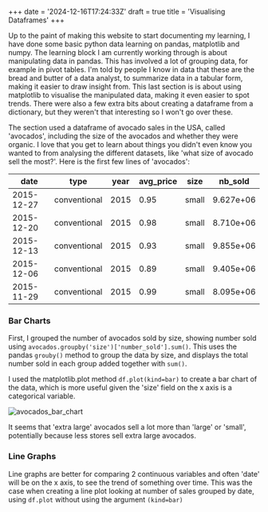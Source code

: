 +++
date = '2024-12-16T17:24:33Z'
draft = true
title = 'Visualising Dataframes'
+++

Up to the paint of making this website to start documenting my learning, I have done some basic python data learning on pandas, matplotlib and numpy. The learning block I am currently working through is about manipulating data in pandas. This has involved a lot of grouping data, for example in pivot tables. I'm told by people I know in data that these are the bread and butter of a data analyst, to summarize data in a tabular form, making it easier to draw insight from. This last section is is about using matplotlib to visualise the manipulated data, making it even easier to spot trends. There were also a few extra bits about creating a dataframe from a dictionary, but they weren't that interesting so I won't go over these.

The section used a dataframe of avocado sales in the USA, called 'avocados', including the size of the avocados and whether they were organic. I love that you get to learn about things you didn't even know you wanted to from analysing the different datasets, like 'what size of avocado sell the most?'. Here is the first few lines of 'avocados':


|         date|         type | year | avg_price |  size |   nb_sold|
|-------------|--------------|------|-----------|-------|----------|
|  2015-12-27 | conventional | 2015 |      0.95 | small | 9.627e+06|
|  2015-12-20 | conventional | 2015 |      0.98 | small | 8.710e+06|
|  2015-12-13 | conventional | 2015 |      0.93 | small | 9.855e+06|
|  2015-12-06 | conventional | 2015 |      0.89 | small | 9.405e+06|
|  2015-11-29 | conventional | 2015 |      0.99 | small | 8.095e+06|

### Bar Charts

First, I grouped the number of avocados sold by size, showing number sold using `avocados.groupby('size')['number_sold'].sum()`. This uses the pandas `grouby()` method to group the data by size, and displays the total number sold in each group added together with `sum()`.

I used the matplotlib.plot method `df.plot(kind=bar)` to create a bar chart of the data, which is more useful given the 'size' field on the x axis is a categorical variable. 

![avocados_bar_chart](/img/avocados_bar_chart.jpg)

It seems that 'extra large' avocados sell a lot more than 'large' or 'small', potentially because less stores sell extra large avocados.

### Line Graphs

Line graphs are better for comparing 2 continuous variables and often 'date' will be on the x axis, to see the trend of something over time. This was the case when creating a line plot looking at number of sales grouped by date, using `df.plot` without using the argument `(kind=bar)`



